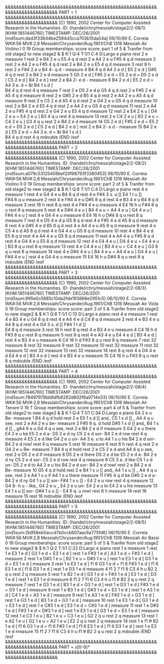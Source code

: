 &&&&&&&&&&&&&&&&&&&&&&&&&&&&&&&&&&&&&&&&&&&&&&&&&&&&&&&&&&&&&&&&&&&&&&&&&&
PART = 1
&&&&&&&&&&&&&&&&&&&&&&&&&&&&&&&&&&&&&&&&&&&&&&&&&&&&&&&&&&&&&&&&&&&&&&&&&&
(C) 1990, 2002 Center for Computer Assisted Research in the Humanities.
ID: {handel/chry/messiah/stage2/2-08/1} [KHM:1851446760]
TIMESTAMP: DEC/26/2001 [md5sum:dad3f33644be2594d3cca703b15da54a]
06/10/90 E. Correia
WK#:56        MV#:2,8
Messiah/Chrysander/Aug.1901/ChB 1316
Messiah
Air
Violino I
0 19
Group memberships: score
score: part 1 of 5
&
Tranfer from old stage2 to new stage2
&
$ K:1   Q:4   T:1/1   C:4   D:Largo e piano
rest   2        e
measure 1
rest   2        e
B4     2        e     u
E5     4        q     d
rest   2        e
A4     2        e     u
F#5    4        q     d
measure 2
rest   2        e
A4     2        e     u
F#5    4        q     d
rest   2        e
B4     2        e     u
E5     4        q     d
measure 3
rest   8        h
rest   2        e
F#4    2        e     u
B4     4-       q     d        -
measure 4
B4     4        q     d
A4     2        e     d  [
E5     2        e     d  ]
D#5    4        q     d
rest   2        e
B4     2        e     d
measure 5
G5     2        e     d  [
F#5    2        e     d  =
E5     2        e     d  =
D5     2        e     d  ]
C5     2        e     d  [
B4     2        e     d  ]
rest   2        e
B4     2-       e     d        -
measure 6
B4     2        e     d  [
E5     2        e     d  =
A4     3        e.    d  =      &t
B4     1        s     d  ]\
B4     4        q     d
rest   4        q
measure 7
rest   2        e
D5     2        e     d         p
G5     4        q     d
rest   2        e
F#5    2        e     d
A5     4        q     d
measure 8
rest   2        e
G#5    2        e     d
B5     4        q     d
rest   2        e
A4     2        e     u
A5     4        q     d
measure 9
rest   2        e
C5     2        e     d
A5     4        q     d
rest   2        e
G4     2        e     u
G5     4        q     d
measure 10
rest   2        e
B4     2        e     d
E5     4        q     d
rest   2        e
A4     2        e     u
G5     4        q     d
measure 11
rest   2        e
A4     2        e     u
F#5    4        q     d
rest   2        e
G4     2        e     u
E5     4        q     d
measure 12
rest   2        e
E4     2        e     u  [
D4     2        e     u  =
E4     2        e     u  ]
B3     4        q     u
rest   4        q
measure 13
rest   2        e
C4     2        e     u  [
B3     2        e     u  =
C4     2        e     u  ]
G3     4        q     u
rest   2        e
B4     2        e     d
measure 14
G5     2        e     d  [
F#5    2        e     d  =
E5     2        e     d  =
D5     2        e     d  ]
C5     2        e     d  [
B4     2        e     d  ]
rest   2        e
B4     2-       e     d        -
measure 15
B4     2        e     d  [
E5     2        e     d  =
A4     3        e.    d  =      &t
B4     1        s     d  ]\
B4     4        q     d
rest   4        q
mdouble
/END
/eof
&&&&&&&&&&&&&&&&&&&&&&&&&&&&&&&&&&&&&&&&&&&&&&&&&&&&&&&&&&&&&&&&&&&&&&&&&&
PART = 2
&&&&&&&&&&&&&&&&&&&&&&&&&&&&&&&&&&&&&&&&&&&&&&&&&&&&&&&&&&&&&&&&&&&&&&&&&&
(C) 1990, 2002 Center for Computer Assisted Research in the Humanities.
ID: {handel/chry/messiah/stage2/2-08/2} [KHM:1851446760]
TIMESTAMP: DEC/26/2001 [md5sum:a079c53125408bef20f98793f3380453]
06/10/90 E. Correia
WK#:56        MV#:2,8
Messiah/Chrysander/Aug.1901/ChB 1316
Messiah
Air
Violino II
0 19
Group memberships: score
score: part 2 of 5
&
Tranfer from old stage2 to new stage2
&
$ K:1   Q:8   T:1/1   C:4   D:Largo e piano
rest   4        e
measure 1
rest   4        e
G4     4        e     u
B4     8        q     d
rest   4        e
F#4    3        s.    u  [[
E4     1        t     u  ]]\
F#4    8        q     u
measure 2
rest   4        e
F#4    4        e     u
D#5    8        q     d
rest   4        e
B3     4        e     u
B4     8        q     d
measure 3
rest  16        h
rest   8        q
rest   4        e
F#4    4        e     u
measure 4
E4    16        h     u
F#4    8        q     u
rest   8        q
measure 5
rest   4        e
D#4    4        e     u  [
B4     4        e     u  =
A4     4        e     u  ]
G4     4        e     u  [
F#4    4        e     u  ]
rest   4        e
G4     4        e     u
measure 6
E4    16        h     u
D#4    8        q     u
rest   8        q
measure 7
rest   4        e
D5     4        e     d         p
G5     8        q     d
rest   4        e
F#5    4        e     d
A5     8        q     d
measure 8
rest   4        e
G#5    4        e     d
B5     8        q     d
rest   4        e
A4     4        e     u
A5     8        q     d
measure 9
rest   4        e
C5     4        e     d
A5     8        q     d
rest   4        e
G4     4        e     u
G5     8        q     d
measure 10
rest   4        e
B4     4        e     d
E5     8        q     d
rest   4        e
A4     4        e     u
G5     8        q     d
measure 11
rest   4        e
A4     4        e     u
F#5    8        q     d
rest   4        e
G4     4        e     u
E5     8        q     d
measure 12
rest   4        e
E4     4        e     u  [
D4     4        e     u  =
E4     4        e     u  ]
B3     8        q     u
rest   8        q
measure 13
rest   4        e
C4     4        e     u  [
B3     4        e     u  =
C4     4        e     u  ]
G3     8        q     u
rest   8        q
measure 14
rest   4        e
D#4    4        e     u  [
B4     4        e     u  =
A4     4        e     u  ]
G4     4        e     u  [
F#4    4        e     u  ]
rest   4        e
G4     4        e     u
measure 15
E4    16        h     u
D#4    8        q     u
rest   8        q
mdouble
/END
/eof
&&&&&&&&&&&&&&&&&&&&&&&&&&&&&&&&&&&&&&&&&&&&&&&&&&&&&&&&&&&&&&&&&&&&&&&&&&
PART = 3
&&&&&&&&&&&&&&&&&&&&&&&&&&&&&&&&&&&&&&&&&&&&&&&&&&&&&&&&&&&&&&&&&&&&&&&&&&
(C) 1990, 2002 Center for Computer Assisted Research in the Humanities.
ID: {handel/chry/messiah/stage2/2-08/3} [KHM:1851446760]
TIMESTAMP: DEC/26/2001 [md5sum:995e0c5685c10da2fde193668e2951c5]
06/10/90 E. Correia
WK#:56        MV#:2,8
Messiah/Chrysander/Aug.1901/ChB 1316
Messiah
Air
Viola
0 19
Group memberships: score
score: part 3 of 5
&
Tranfer from old stage2 to new stage2
&
$ K:1   Q:8   T:1/1   C:13   D:Largo e piano
rest   4        e
measure 1
rest   4        e
B3     4        e     u
G4     8        q     d
rest   4        e
A4     4        e     d
C4     8        q     d
measure 2
rest   4        e
B3     4        e     u
A4     8        q     d
rest   4        e
G4     3        s.    d  [[
F#4    1        t     d  ]]\
E4     8        q     d
measure 3
rest  16        h
rest   8        q
rest   4        e
B3     4        e     u
measure 4
C4    16        h     d
F#3    8        q     u
rest   8        q
measure 5
rest   8        q
rest   4        e
A3     4        e     u
E4     4        e     d  [
B3     4        e     d  ]
rest   4        e
B3     4        e     u
measure 6
C4    16        h     d
F#3    8        q     u
rest   8        q
measure 7
rest  32
measure 8
rest  32
measure 9
rest  32
measure 10
rest  32
measure 11
rest  32
measure 12
rest  32
measure 13
rest  32
measure 14
rest   8        q
rest   4        e
D4     4        e     d
E4     4        e     d  [
B3     4        e     d  ]
rest   4        e
B3     4        e     u
measure 15
C4    16        h     u
F#3    8        q     u
rest   8        q
mdouble
/END
/eof
&&&&&&&&&&&&&&&&&&&&&&&&&&&&&&&&&&&&&&&&&&&&&&&&&&&&&&&&&&&&&&&&&&&&&&&&&&
PART = 4
&&&&&&&&&&&&&&&&&&&&&&&&&&&&&&&&&&&&&&&&&&&&&&&&&&&&&&&&&&&&&&&&&&&&&&&&&&
(C) 1990, 2002 Center for Computer Assisted Research in the Humanities.
ID: {handel/chry/messiah/stage2/2-08/4} [KHM:1851446760]
TIMESTAMP: DEC/26/2001 [md5sum:78497979bb8dfb8262d802f6a9714e33]
06/10/90 E. Correia
WK#:56        MV#:2,8
Messiah/Chrysander/Aug.1901/ChB 1316
Messiah
Air
Tenore
0 19 T
Group memberships: score
score: part 4 of 5
&
Tranfer from old stage2 to new stage2
&
$ K:1   Q:4   T:1/1   C:34   D:Largo e piano
E4     2        e     u                    Be-
measure 1
B4     4        q     d                    hold
rest   2        e
E5     1        s     d  [[                and_
C5     1        s     d  ]]                _
A4     4        q     u                    see,
rest   2        e
A4     2        e     u                    be-
measure 2
F#5    6        q.    d                    hold
D#5    1        s     d  [[                and_
B4     1        s     d  ]]                _
gA4    6        e     u
G4     4        q     u                    see,
rest   2        e
B4     2        e     d                    if
measure 3
G4     2        e     u                    there
E4     2        e     u                    be
E5     2        e     d                    a-
D5     2        e     d                    ny
C5     2        e     d                    sor-
B4     2        e     d                    row
rest   4        q
measure 4
E5     2        e     d                    like
G4     2        e     u                    un-
A4     3        e.    u                    to
A4     1        s     u                    his
B4     2        e     d                    sor-
B4     2        e     d                    row!
rest   4        q
measure 5
rest  16
measure 6
rest   8        h
rest   4        q
rest   2        e
G4     2        e     u                    Be-
measure 7
B4     4        q     d                    hold
rest   2        e
C5     2        e     d                    and
A4     4        q     u                    see,
rest   2        e
D5     2        e     d                    if
measure 8
D5     2        e     d                    there
D5     2        e     d                    be
E5     2        e     d                    a-
B4     2        e     d                    ny
C5     2        e     d                    sor-
C5     2        e     d                    row
rest   4        q
measure 9
C5     3        e.    d                    like
C5     1        s     d                    un-
D5     2        e     d                    to
A4     2        e     u                    his
B4     2        e     d                    sor-
B4     2        e     d                    row!
rest   2        e
B4     2        e     d                    Be-
measure 10
G5     4        q     d                    hold
rest   2        e
B4     1        s     u  [[                and_
A4     1        s     u  ]]                _
A4     4        q     u                    see,
rest   2        e
A4     1        s     u                    if
A4     1        s     u                    there
measure 11
F#5    4        q     d                    be
D#5    2        e     d                    a-
B4     2        e     d                    ny
G4     1        s     u  [[                sor-
F#4    1        s     u  ]]                -
E4     2        e     u                    row
rest   4        q
measure 12
G4     8-       h     u        -           like_
G4     2        e     u                    _
E4     2        e     u                    un-
E4     2        e     u                    to
E4     2        e     u                    his
measure 13
E4     1        s     u  [[                sor-
D#4    1        s     u  ]]                -
E4     6        q.    u                    row!
rest   8        h
measure 14
rest  16
measure 15
rest  16
mdouble
/END
/eof
&&&&&&&&&&&&&&&&&&&&&&&&&&&&&&&&&&&&&&&&&&&&&&&&&&&&&&&&&&&&&&&&&&&&&&&&&&
PART = 5
&&&&&&&&&&&&&&&&&&&&&&&&&&&&&&&&&&&&&&&&&&&&&&&&&&&&&&&&&&&&&&&&&&&&&&&&&&
(C) 1990, 2002 Center for Computer Assisted Research in the Humanities.
ID: {handel/chry/messiah/stage2/2-08/5} [KHM:1851446760]
TIMESTAMP: DEC/26/2001 [md5sum:2b958eb0accd7b0ccb607aac6a775fd6]
06/10/90 E. Correia
WK#:56        MV#:2,8
Messiah/Chrysander/Aug.1901/ChB 1316
Messiah
Air
Bassi
0 19
Group memberships: score
score: part 5 of 5
&
Tranfer from old stage2 to new stage2
&
$ K:1   Q:2   T:1/1   C:22   D:Largo e piano
rest   1        e
measure 1
rest   1        e
E3     1        e     d  [
G3     1        e     d  =
E3     1        e     d  ]
rest   1        e
F#3    1        e     d  [
A3     1        e     d  =
F#3    1        e     d  ]
measure 2
rest   1        e
D#3    1        e     u  [
B2     1        e     u  =
D#3    1        e     u  ]
rest   1        e
E3     1        e     d  [
G3     1        e     d  =
E3     1        e     d  ]
measure 3
rest   1        e
E3     1        e     d  [
f1              6
G3     1        e     d  =
f1              6
F#3    1        e     d  ]
f1              6
E3     1        e     d  [
f1              6
D3     1        e     d  ]
rest   1        e
D3     1        e     d
measure 4
f1     2        7
f1              6
C3     4        h     u
B2     2        q     u
rest   2        q
measure 5
rest   1        e
B2     1        e     d  [
G3     1        e     d  =
F#3    1        e     d  ]
E3     1        e     d  [
D3     1        e     d  ]
rest   1        e
E3     1        e     d
measure 6
f1     2        7
f1              6
C3     4        h     u
f1              #
B2     2        q     u
rest   2        q
measure 7
rest   1        e
G3     1        e     d  [
B3     1        e     d  =
G3     1        e     d  ]
rest   1        e
D3     1        e     d  [
F#3    1        e     d  =
D3     1        e     d  ]
measure 8
rest   1        e
B3     1        e     d  [
G#3    1        e     d  =
E3     1        e     d  ]
rest   1        e
A3     1        e     d  [
C4     1        e     d  =
A3     1        e     d  ]
measure 9
rest   1        e
A3     1        e     d  [
F#3    1        e     d  =
D3     1        e     d  ]
rest   1        e
G3     1        e     d  [
B3     1        e     d  =
G3     1        e     d  ]
measure 10
rest   1        e
E3     1        e     d  [
G3     1        e     d  =
E3     1        e     d  ]
rest   1        e
C#3    1        e     d  [
E3     1        e     d  =
C#3    1        e     d  ]
measure 11
rest   1        e
D#3    1        e     d  [
F#3    1        e     d  =
D#3    1        e     d  ]
rest   1        e
E3     1        e     d  [
G3     1        e     d  =
E3     1        e     d  ]
measure 12
rest   1        e
C3     1        e     u  [
B2     1        e     u  =
C3     1        e     u  ]
G2     2        q     u
rest   2        q
measure 13
rest   1        e
A2     1        e     u  [
G2     1        e     u  =
A2     1        e     u  ]
E2     2        q     u
rest   2        q
measure 14
rest   1        e
f1              #
B2     1        e     d  [
f1              6
G3     1        e     d  =
f1              6
F#3    1        e     d  ]
f1              6
E3     1        e     d  [
f1              6
D3     1        e     d  ]
rest   1        e
E3     1        e     d
measure 15
f1     2        7
f1              6
C3     4        h     u
f1              #
B2     2        q     u
rest   2        q
mdouble
/END
/eof
&&&&&&&&&&&&&&&&&&&&&&&&&&&&&&&&&&&&&&&&&&&&&&&&&&&&&&&&&&&&&&&&&&&&&&&&&&
PART = s[0-9]*
&&&&&&&&&&&&&&&&&&&&&&&&&&&&&&&&&&&&&&&&&&&&&&&&&&&&&&&&&&&&&&&&&&&&&&&&&&
